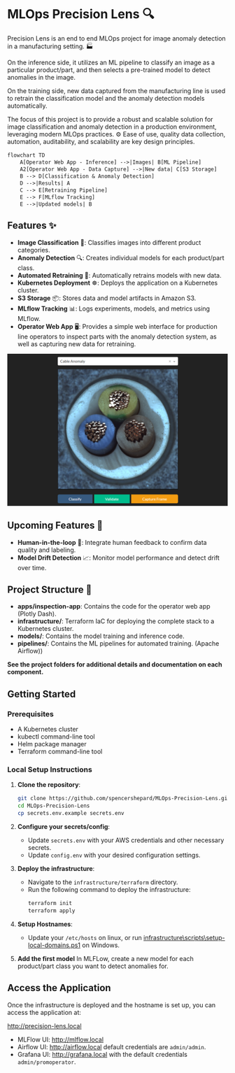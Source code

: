 # MLOps Precision Lens 🔍
Precision Lens is an end to end MLOps project for image anomaly detection in a manufacturing setting. 🏭

On the inference side, it utilizes an ML pipeline to classify an image as a particular product/part, and then selects a pre-trained model to detect anomalies in the image.

On the training side, new data captured from the manufacturing line is used to retrain the classification model and the anomaly detection models automatically.

The focus of this project is to provide a robust and scalable solution for image classification and anomaly detection in a production environment, leveraging modern MLOps practices. ⚙️ Ease of use, quality data collection, automation, auditability, and scalability are key design principles.

```mermaid
flowchart TD
    A[Operator Web App - Inference] -->|Images| B[ML Pipeline]
    A2[Operator Web App - Data Capture] -->|New data| C[S3 Storage]
    B --> D[Classification & Anomaly Detection]
    D -->|Results| A
    C --> E[Retraining Pipeline]
    E --> F[MLflow Tracking]
    E -->|Updated models| B
```

## Features ✨
- **Image Classification** 📸: Classifies images into different product categories.
- **Anomaly Detection** 🔍: Creates individual models for each product/part class.
- **Automated Retraining** 🔄: Automatically retrains models with new data.
- **Kubernetes Deployment** ☸️: Deploys the application on a Kubernetes cluster.
- **S3 Storage** 📦: Stores data and model artifacts in Amazon S3.
- **MLflow Tracking** 📊: Logs experiments, models, and metrics using MLflow.
- **Operator Web App** 🖥️: Provides a simple web interface for production line operators to inspect parts with the anomaly detection system, as well as capturing new data for retraining.

![Web App](apps\inspection-app\docs\live-feed.png)

## Upcoming Features 🚀
- **Human-in-the-loop** 👥: Integrate human feedback to confirm data quality and labeling.
- **Model Drift Detection** 📈: Monitor model performance and detect drift over time.

## Project Structure 📁
- **apps/inspection-app**: Contains the code for the operator web app (Plotly Dash).
- **infrastructure/**: Terraform IaC for deploying the complete stack to a Kubernetes cluster.
- **models/**: Contains the model training and inference code.
- **pipelines/**: Contains the ML pipelines for automated training. (Apache Airflow))

**See the project folders for additional details and documentation on each component.**

## Getting Started

### Prerequisites
- A Kubernetes cluster
- kubectl command-line tool
- Helm package manager
- Terraform command-line tool

### Local Setup Instructions
1. **Clone the repository**:
    ```bash
    git clone https://github.com/spencershepard/MLOps-Precision-Lens.git
    cd MLOps-Precision-Lens
    cp secrets.env.example secrets.env
    ```
2. **Configure your secrets/config**:
   - Update `secrets.env` with your AWS credentials and other necessary secrets.
   - Update `config.env` with your desired configuration settings.

3. **Deploy the infrastructure**:
   - Navigate to the `infrastructure/terraform` directory.
   - Run the following command to deploy the infrastructure:
     ```bash
     terraform init
     terraform apply
     ```

4. **Setup Hostnames**:
   - Update your `/etc/hosts` on linux, or run [infrastructure\scripts\setup-local-domains.ps1](infrastructure/scripts/setup-local-domains.ps1) on Windows.

5. **Add the first model**
   In MLFLow, create a new model for each product/part class you want to detect anomalies for. 

## Access the Application
Once the infrastructure is deployed and the hostname is set up, you can access the application at:

http://precision-lens.local

- MLFlow UI: http://mlflow.local
- Airflow UI: http://airflow.local default credentials are `admin/admin`.
- Grafana UI: http://grafana.local with the default credentials `admin/promoperator`.